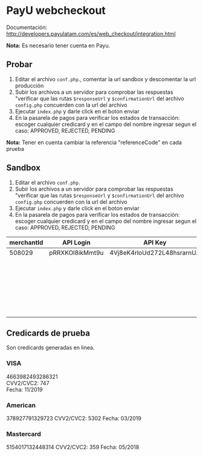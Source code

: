 # PayU webcheckout

Documentación: http://developers.payulatam.com/es/web_checkout/integration.html

**Nota:** Es necesario tener cuenta en Payu.

## Probar
1. Editar el archivo `conf.php`., comentar la url sandbox y descomentar la url producción
2. Subir los archivos a un servidor para comprobar las respuestas "verificar que las rutas `$responseUrl` y `$confirmationUrl` del archivo `config.php` concuerden con la url del archivo
3. Ejecutar `index.php` y darle click en el boton enviar
4. En la pasarela de pagos para verificar los estados de transacción: escoger cualquier credicard y en el campo del nombre ingresar segun el caso:  APPROVED, REJECTED, PENDING

**Nota:** Tener en cuenta cambiar la referencia "referenceCode" en cada prueba

## Sandbox

1. Editar el archivo `conf.php`.
2. Subir los archivos a un servidor para comprobar las respuestas "verificar que las rutas `$responseUrl` y `$confirmationUrl` del archivo `config.php` concuerden con la url del archivo
3. Ejecutar `index.php` y darle click en el boton enviar
4. En la pasarela de pagos para verificar los estados de transacción: escoger cualquier credicard y en el campo del nombre ingresar segun el caso:  APPROVED, REJECTED, PENDING

| merchantId | API Login       | API Key                    | accountId | País      |
|------------|-----------------|----------------------------|-----------|-----------|
| 508029     | pRRXKOl8ikMmt9u | 4Vj8eK4rloUd272L48hsrarnUA | 512322    | Argentina |
|            |                 |                            | 512325    | Chile     |
|            |                 |                            | 512321    | Colombia  |
|            |                 |                            | 512324    | México    |
|            |                 |                            | 512326    | Panamá    |
|            |                 |                            | 512323    | Perú      |
|            |                 |                            | 512327    | Brasil    |



## Credicards de prueba
Son credicards generadas en linea. 

### VISA 											
4663982493286321							
CVV2/CVC2: 747							
Fecha: 11/2019							

### American
378927791329723
CVV2/CVC2: 5302
Fecha: 03/2019


### Mastercard
5154017132448314
CVV2/CVC2: 359
Fecha: 05/2018